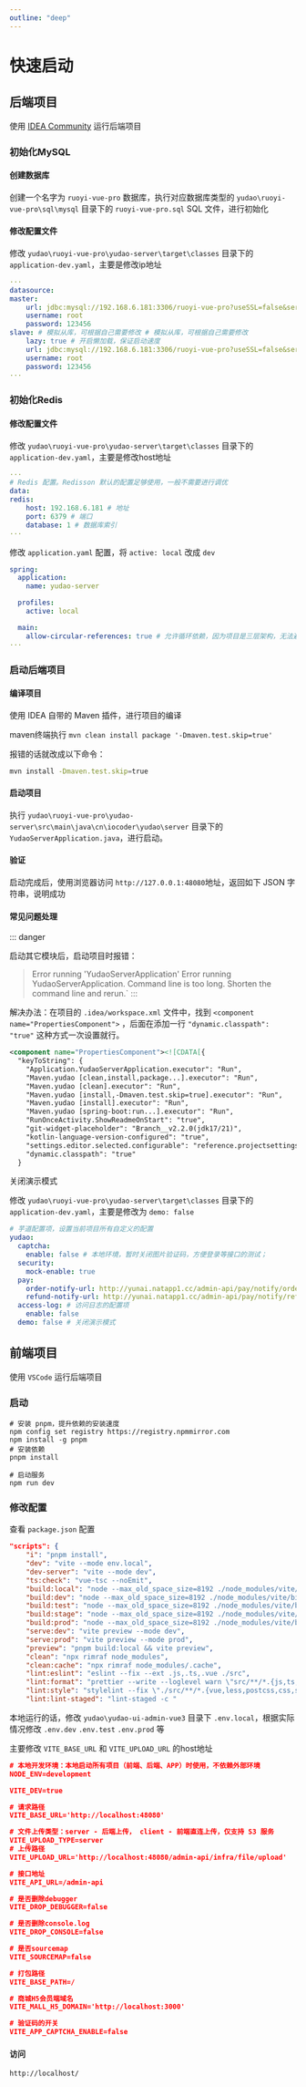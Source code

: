 ```yaml
---
outline: "deep"
---
```


# 快速启动

## 后端项目

使用 [IDEA Community](https://www.jetbrains.com/zh-cn/idea/download/?section=windows) 运行后端项目

### 初始化MySQL

#### 创建数据库

创建一个名字为 `ruoyi-vue-pro` 数据库，执行对应数据库类型的 `yudao\ruoyi-vue-pro\sql\mysql` 目录下的 `ruoyi-vue-pro.sql` SQL 文件，进行初始化

#### 修改配置文件

修改 `yudao\ruoyi-vue-pro\yudao-server\target\classes` 目录下的 `application-dev.yaml`，主要是修改ip地址

``` yaml
···
datasource:
master:
    url: jdbc:mysql://192.168.6.181:3306/ruoyi-vue-pro?useSSL=false&serverTimezone=Asia/Shanghai&allowPublicKeyRetrieval=true&nullCatalogMeansCurrent=true # MySQL Connector/J 8.X 连接的示例
    username: root
    password: 123456
slave: # 模拟从库，可根据自己需要修改 # 模拟从库，可根据自己需要修改
    lazy: true # 开启懒加载，保证启动速度
    url: jdbc:mysql://192.168.6.181:3306/ruoyi-vue-pro?useSSL=false&serverTimezone=Asia/Shanghai&allowPublicKeyRetrieval=true&nullCatalogMeansCurrent=true # MySQL Connector/J 8.X 连接的示例
    username: root
    password: 123456
···          
```

### 初始化Redis

#### 修改配置文件

修改 `yudao\ruoyi-vue-pro\yudao-server\target\classes` 目录下的 `application-dev.yaml`，主要是修改host地址

``` yaml
···  
# Redis 配置。Redisson 默认的配置足够使用，一般不需要进行调优
data:
redis:
    host: 192.168.6.181 # 地址
    port: 6379 # 端口
    database: 1 # 数据库索引
···
```

修改 `application.yaml` 配置，将 `active: local` 改成 `dev`

``` yaml
spring:
  application:
    name: yudao-server

  profiles:
    active: local

  main:
    allow-circular-references: true # 允许循环依赖，因为项目是三层架构，无法避免这个情况。
···
```

### 启动后端项目

#### 编译项目

使用 IDEA 自带的 Maven 插件，进行项目的编译

maven终端执行 `mvn clean install package '-Dmaven.test.skip=true'`

报错的话就改成以下命令：

``` sh
mvn install -Dmaven.test.skip=true
```

#### 启动项目

执行 `yudao\ruoyi-vue-pro\yudao-server\src\main\java\cn\iocoder\yudao\server` 目录下的 `YudaoServerApplication.java`，进行启动。


#### 验证

启动完成后，使用浏览器访问 `http://127.0.0.1:48080`地址，返回如下 JSON 字符串，说明成功


#### 常见问题处理

::: danger

启动其它模块后，启动项目时报错：
> Error running 'YudaoServerApplication'   Error running YudaoServerApplication.   Command line is too long.   Shorten the command line and rerun.`
:::

解决办法：在项目的 `.idea/workspace.xml` 文件中，找到 `<component name="PropertiesComponent">` ，后面在添加一行 `"dynamic.classpath": "true"` 这种方式一次设置就行。

``` xml
<component name="PropertiesComponent"><![CDATA[{
  "keyToString": {
    "Application.YudaoServerApplication.executor": "Run",
    "Maven.yudao [clean,install,package...].executor": "Run",
    "Maven.yudao [clean].executor": "Run",
    "Maven.yudao [install,-Dmaven.test.skip=true].executor": "Run",
    "Maven.yudao [install].executor": "Run",
    "Maven.yudao [spring-boot:run...].executor": "Run",
    "RunOnceActivity.ShowReadmeOnStart": "true",
    "git-widget-placeholder": "Branch__v2.2.0(jdk17/21)",
    "kotlin-language-version-configured": "true",
    "settings.editor.selected.configurable": "reference.projectsettings.compiler.javacompiler",
    "dynamic.classpath": "true"
  }
```

关闭演示模式

修改 `yudao\ruoyi-vue-pro\yudao-server\target\classes` 目录下的 `application-dev.yaml`，主要是修改为 `demo: false`

``` yaml
# 芋道配置项，设置当前项目所有自定义的配置
yudao:
  captcha:
    enable: false # 本地环境，暂时关闭图片验证码，方便登录等接口的测试；
  security:
    mock-enable: true
  pay:
    order-notify-url: http://yunai.natapp1.cc/admin-api/pay/notify/order # 支付渠道的【支付】回调地址
    refund-notify-url: http://yunai.natapp1.cc/admin-api/pay/notify/refund # 支付渠道的【退款】回调地址
  access-log: # 访问日志的配置项
    enable: false
  demo: false # 关闭演示模式
``` 

## 前端项目

使用 `VSCode` 运行后端项目

### 启动
```
# 安装 pnpm，提升依赖的安装速度
npm config set registry https://registry.npmmirror.com
npm install -g pnpm
# 安装依赖
pnpm install

# 启动服务
npm run dev
```

### 修改配置

查看 `package.json` 配置

``` json
"scripts": {
    "i": "pnpm install",
    "dev": "vite --mode env.local",
    "dev-server": "vite --mode dev",
    "ts:check": "vue-tsc --noEmit",
    "build:local": "node --max_old_space_size=8192 ./node_modules/vite/bin/vite.js build",
    "build:dev": "node --max_old_space_size=8192 ./node_modules/vite/bin/vite.js build --mode dev",
    "build:test": "node --max_old_space_size=8192 ./node_modules/vite/bin/vite.js build --mode test",
    "build:stage": "node --max_old_space_size=8192 ./node_modules/vite/bin/vite.js build --mode stage",
    "build:prod": "node --max_old_space_size=8192 ./node_modules/vite/bin/vite.js build --mode prod",
    "serve:dev": "vite preview --mode dev",
    "serve:prod": "vite preview --mode prod",
    "preview": "pnpm build:local && vite preview",
    "clean": "npx rimraf node_modules",
    "clean:cache": "npx rimraf node_modules/.cache",
    "lint:eslint": "eslint --fix --ext .js,.ts,.vue ./src",
    "lint:format": "prettier --write --loglevel warn \"src/**/*.{js,ts,json,tsx,css,less,scss,vue,html,md}\"",
    "lint:style": "stylelint --fix \"./src/**/*.{vue,less,postcss,css,scss}\" --cache --cache-location node_modules/.cache/stylelint/",
    "lint:lint-staged": "lint-staged -c "
```

本地运行的话，修改 `yudao\yudao-ui-admin-vue3` 目录下 `.env.local`，根据实际情况修改 `.env.dev` `.env.test` `.env.prod` 等

主要修改 `VITE_BASE_URL` 和 `VITE_UPLOAD_URL` 的host地址

``` json
# 本地开发环境：本地启动所有项目（前端、后端、APP）时使用，不依赖外部环境
NODE_ENV=development

VITE_DEV=true

# 请求路径
VITE_BASE_URL='http://localhost:48080'

# 文件上传类型：server - 后端上传， client - 前端直连上传，仅支持 S3 服务
VITE_UPLOAD_TYPE=server
# 上传路径
VITE_UPLOAD_URL='http://localhost:48080/admin-api/infra/file/upload'

# 接口地址
VITE_API_URL=/admin-api

# 是否删除debugger
VITE_DROP_DEBUGGER=false

# 是否删除console.log
VITE_DROP_CONSOLE=false

# 是否sourcemap
VITE_SOURCEMAP=false

# 打包路径
VITE_BASE_PATH=/

# 商城H5会员端域名
VITE_MALL_H5_DOMAIN='http://localhost:3000'

# 验证码的开关
VITE_APP_CAPTCHA_ENABLE=false

```

#### 访问

`http://localhost/`





